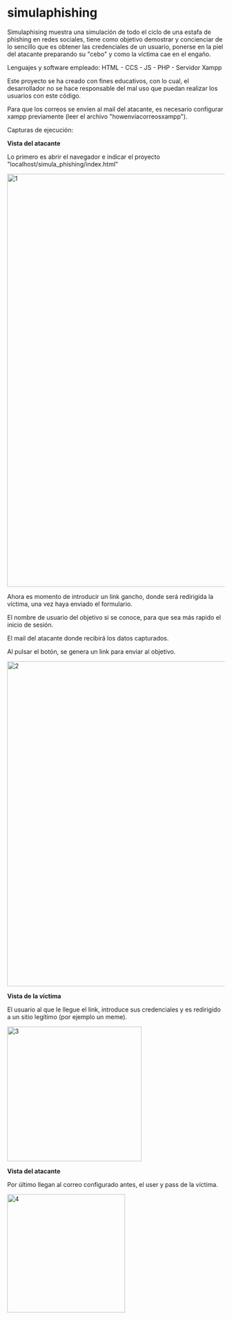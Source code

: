 # simulaphishing

Simulaphising muestra una simulación de todo el ciclo de una estafa de phishing en redes sociales, tiene como objetivo demostrar y concienciar de lo sencillo que es obtener las credenciales de un usuario, ponerse en la piel del atacante preparando su "cebo" y como la víctima cae en el engaño.

Lenguajes y software empleado: 
HTML - CCS - JS - PHP - Servidor Xampp

Este proyecto se ha creado con fines educativos, con lo cual, el desarrollador no se hace responsable del mal uso que puedan realizar los usuarios con este código.

Para que los correos se envíen al mail del atacante, es necesario configurar xampp previamente (leer el archivo "howenviacorreosxampp").

Capturas de ejecución:

**Vista del atacante**

Lo primero es abrir el navegador e indicar el proyecto "localhost/simula_phishing/index.html"

<img width="953" alt="1" src="https://user-images.githubusercontent.com/56514028/206007368-c4def36c-7cb3-4471-b486-d2c0b14de536.PNG">

Ahora es momento de introducir un link gancho, donde será redirigida la víctima, una vez haya enviado el formulario.

El nombre de usuario del objetivo si se conoce, para que sea más rapido el inicio de sesión.

El mail del atacante donde recibirá los datos capturados.

Al pulsar el botón, se genera un link para enviar al objetivo.

<img width="750" alt="2" src="https://user-images.githubusercontent.com/56514028/206007373-cf6a9d5b-e63b-4578-83aa-a1b11c37e934.PNG">

**Vista de la víctima**

El usuario al que le llegue el link, introduce sus credenciales y es redirigido a un sitio legítimo (por ejemplo un meme).

<img width="311" alt="3" src="https://user-images.githubusercontent.com/56514028/206007375-f9d4cccd-6b4d-4546-855c-14dd44259649.PNG">


**Vista del atacante**

Por último llegan al correo configurado antes, el user y pass de la víctima.

<img width="273" alt="4" src="https://user-images.githubusercontent.com/56514028/206007376-5d84a3ff-3dfb-4465-b10c-b0cd10a65c9d.PNG">

